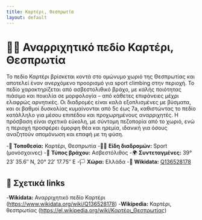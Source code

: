 ```yaml
---
title: Καρτέρι, Θεσπρωτία
layout: default
---
```


# 🧗‍♀️ Αναρριχητικό πεδίο Καρτέρι, Θεσπρωτία

Το πεδίο Καρτέρι βρίσκεται κοντά στο ομώνυμο χωριό της Θεσπρωτίας και αποτελεί έναν ανερχόμενο προορισμό για sport climbing στην περιοχή.
Το πεδίο χαρακτηρίζεται από ασβεστολιθικό βράχο, με καλής ποιότητας πιάσιμο και ποικιλία σε μορφολογία – από κάθετες επιφάνειες μέχρι ελαφρώς αρνητικές. Οι διαδρομές είναι καλά εξοπλισμένες με βύσματα, και οι βαθμοί δυσκολίας κυμαίνονται από 5c έως 7a, καθιστώντας το πεδίο κατάλληλο για μέσου επιπέδου και προχωρημένους αναρριχητές. Η πρόσβαση είναι σχετικά εύκολη, με σύντομη πεζοπορία από το χωριό, ενώ η περιοχή προσφέρει όμορφη θέα και ηρεμία, ιδανική για όσους αναζητούν απομόνωση και επαφή με τη φύση.

-📍 **Τοποθεσία:** Καρτέρι, Θεσπρωτία 
-🧗‍♀️ **Είδη διαδρομών:** Sport (μονόσχοινες) 
-🧱 **Τύπος βράχου:** Ασβεστόλιθος
-🌍 **Συντεταγμένες:** 39° 23′ 35.6″ N, 20° 22′ 17.75″ E
-🏳️ **Χώρα:**  Ελλάδα 
-🔗 **Wikidata:** [Q136528178](https://www.wikidata.org/wiki/Q136528178)

## 🔗 Σχετικά links

-**Wikidata:** Αναρριχητικό πεδίο Καρτέρι (https://www.wikidata.org/wiki/Q136528178)
-**Wikipedia:** Καρτέρι, θεσπρωτίας (https://el.wikipedia.org/wiki/Καρτέρι_Θεσπρωτίας)

